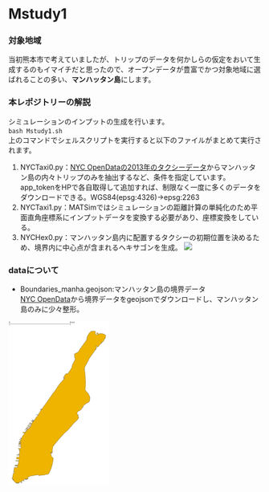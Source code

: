 # Mstudy1
### 対象地域
当初熊本市で考えていましたが、トリップのデータを何かしらの仮定をおいて生成するのもイマイチだと思ったので、オープンデータが豊富でかつ対象地域に選ばれることの多い、**マンハッタン島**にします。
### 本レポジトリーの解説
シミュレーションのインプットの生成を行います。  
`bash Mstudy1.sh`  
上のコマンドでシェルスクリプトを実行すると以下のファイルがまとめて実行されます。
1. NYCTaxi0.py：[NYC OpenDataの2013年のタクシーデータ](https://data.cityofnewyork.us/Transportation/2013-Yellow-Taxi-Trip-Data/7rnv-m532)からマンハッタン島の内々トリップのみを抽出するなど、条件を指定しています。  
app_tokenをHPで各自取得して追加すれば、制限なく一度に多くのデータをダウンロードできる。WGS84(epsg:4326)→epsg:2263
2. NYCTaxi1.py：MATSimではシミュレーションの距離計算の単純化のため平面直角座標系にインプットデータを変換する必要があり、座標変換をしている。
3. NYCHex0.py：マンハッタン島内に配置するタクシーの初期位置を決めるため、境界内に中心点が含まれるヘキサゴンを生成。
   <img src="img1.png" width="200"/>
### dataについて
- Boundaries_manha.geojson:マンハッタン島の境界データ  
[NYC OpenData](https://data.cityofnewyork.us/City-Government/Borough-Boundaries/tqmj-j8zm)から境界データをgeojsonでダウンロードし、マンハッタン島のみに少々整形。
<!--![img.png](img.png)-->
<img src="img.png" width="200">


